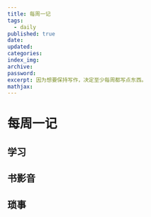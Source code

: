 ```yaml
---
title: 每周一记
tags:
  - daily
published: true
date:
updated: 
categories: 
index_img: 
archive: 
password: 
excerpt: 因为想要保持写作，决定至少每周都写点东西。
mathjax:
---
```

# 每周一记

## 学习

## 书影音

## 琐事
